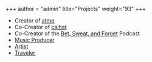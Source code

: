 +++
author = "admin"
title="Projects"
weight="93"
+++

* Creator of [<u>atme</u>](/atme/)
* Co-Creator of [<u>calhat</u>](/calhat/)
* Co-Creator of the [<u>Bet, Sweat, and Forget</u>](/bet_sweat_forget/) Podcast
* [<u>Music Producer</u>](/music/)</u>
* [<u>Artist</u>](/art/)
* [<u>Traveler</u>](/travel/)




<!---
# * Co-Creator of the [Bet, Sweat, and Forget Podcast] on NFL Betting
-->





<!---
# * [<u>Restaurants</u>](/food/)
# * Creator of [<u>Shoober</u>](/shoober/)
-->
